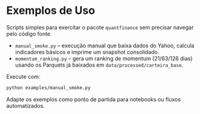 # Exemplos de Uso

Scripts simples para exercitar o pacote `quantfinance` sem precisar navegar pelo código fonte.

- `manual_smoke.py` – execução manual que baixa dados do Yahoo, calcula indicadores básicos e imprime um snapshot consolidado.
- `momentum_ranking.py` – gera um ranking de momentum (21/63/126 dias) usando os Parquets já baixados em `data/processed/carteira_base`.

Execute com:

```bash
python examples/manual_smoke.py
```

Adapte os exemplos como ponto de partida para notebooks ou fluxos automatizados.
